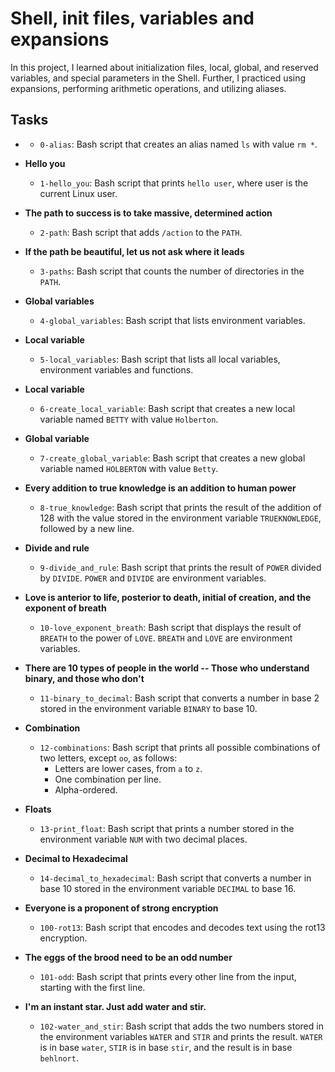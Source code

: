 # Shell, init files, variables and expansions
In this project, I learned about initialization files, local, global, and reserved variables, and special parameters in the Shell. Further, I practiced using expansions, performing arithmetic operations, and utilizing aliases.

## Tasks
* **<o>**
  * `0-alias`: Bash script that creates an alias named `ls` with value `rm *`.

* **Hello you**
  * `1-hello_you`: Bash script that prints `hello user`, where user is the current Linux user.

* **The path to success is to take massive, determined action**
  * `2-path`: Bash script that adds `/action` to the `PATH`.

* **If the path be beautiful, let us not ask where it leads**
  * `3-paths`: Bash script that counts the number of directories in the `PATH`.

* **Global variables**
  * `4-global_variables`: Bash script that lists environment variables.

* **Local variable**
  * `5-local_variables`: Bash script that lists all local variables, environment variables and functions.

* **Local variable**
  * `6-create_local_variable`: Bash script that creates a new local variable named `BETTY` with value `Holberton`.

* **Global variable**
  * `7-create_global_variable`: Bash script that creates a new global variable named `HOLBERTON` with value `Betty`.

* **Every addition to true knowledge is an addition to human power**
  * `8-true_knowledge`: Bash script that prints the result of the addition of 128 with the value stored in the environment variable `TRUEKNOWLEDGE`, followed by a new line.

* **Divide and rule**
  * `9-divide_and_rule`: Bash script that prints the result of `POWER` divided by `DIVIDE`. `POWER` and `DIVIDE` are environment variables.

* **Love is anterior to life, posterior to death, initial of creation, and the exponent of breath**
  * `10-love_exponent_breath`: Bash script that displays the result of `BREATH` to the power of `LOVE`. `BREATH` and `LOVE` are environment variables.

* **There are 10 types of people in the world -- Those who understand binary, and those who don't**
  * `11-binary_to_decimal`: Bash script that converts a number in base 2 stored in the environment variable `BINARY` to base 10.

* **Combination**
  * `12-combinations`: Bash script that prints all possible combinations of two letters, except `oo`, as follows:
    * Letters are lower cases, from `a` to `z`.
    * One combination per line.
    * Alpha-ordered.

* **Floats**
  * `13-print_float`: Bash script that prints a number stored in the environment variable `NUM` with two decimal places.

* **Decimal to Hexadecimal**
  * `14-decimal_to_hexadecimal`: Bash script that converts a number in base 10 stored in the environment variable `DECIMAL` to base 16.

* **Everyone is a proponent of strong encryption**
  * `100-rot13`: Bash script that encodes and decodes text using the rot13 encryption.

* **The eggs of the brood need to be an odd number**
  * `101-odd`: Bash script that prints every other line from the input, starting with the first line.

* **I'm an instant star. Just add water and stir.**
  * `102-water_and_stir`: Bash script that adds the two numbers stored in the environment variables `WATER` and `STIR` and prints the result. `WATER` is in base `water`, `STIR` is in base `stir`, and the result is in base `behlnort`.
